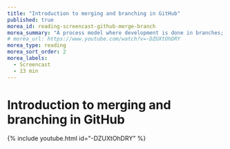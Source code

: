 ```yaml
---
title: "Introduction to merging and branching in GitHub"
published: true
morea_id: reading-screencast-github-merge-branch
morea_summary: "A process model where development is done in branches; when finished, merged into master. "
# morea_url: https://www.youtube.com/watch?v=-DZUXtOhDRY
morea_type: reading
morea_sort_order: 2
morea_labels:
  - Screencast
  - 13 min
---
```



# Introduction to merging and branching in GitHub
{% include youtube.html id="-DZUXtOhDRY" %}
